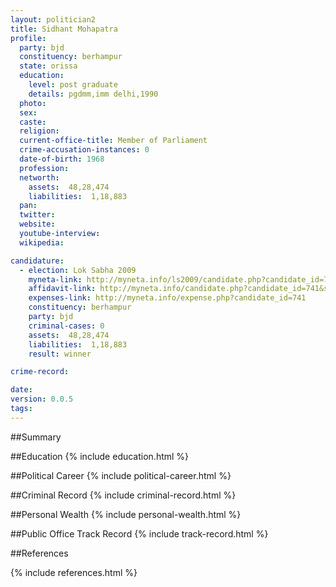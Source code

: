 ```yaml
---
layout: politician2
title: Sidhant Mohapatra
profile: 
  party: bjd
  constituency: berhampur
  state: orissa
  education: 
    level: post graduate
    details: pgdmm,imm delhi,1990
  photo: 
  sex: 
  caste: 
  religion: 
  current-office-title: Member of Parliament
  crime-accusation-instances: 0
  date-of-birth: 1968
  profession: 
  networth: 
    assets:  48,28,474
    liabilities:  1,18,883
  pan: 
  twitter: 
  website: 
  youtube-interview: 
  wikipedia: 

candidature: 
  - election: Lok Sabha 2009
    myneta-link: http://myneta.info/ls2009/candidate.php?candidate_id=741
    affidavit-link: http://myneta.info/candidate.php?candidate_id=741&scan=original
    expenses-link: http://myneta.info/expense.php?candidate_id=741
    constituency: berhampur 
    party: bjd
    criminal-cases: 0
    assets:  48,28,474
    liabilities:  1,18,883
    result: winner 

crime-record: 

date: 
version: 0.0.5
tags: 
---
```

##Summary


##Education
{% include education.html %}


##Political Career
{% include political-career.html %}


##Criminal Record
{% include criminal-record.html %}


##Personal Wealth
{% include personal-wealth.html %}


##Public Office Track Record
{% include track-record.html %}


##References


{% include references.html %}